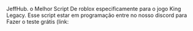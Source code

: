 JeffHub. o Melhor Script De roblox especificamente para o jogo King Legacy. Esse script estar em programação entre no nosso discord para Fazer o teste grátis (link: 
